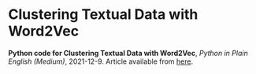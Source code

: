 # Clustering Textual Data with Word2Vec
**Python code for Clustering Textual Data with Word2Vec**, *Python in Plain English (Medium)*, 2021-12-9.
Article available from [here](https://python.plainenglish.io/clustering-textual-data-with-word2vec-866dafbd213f).
